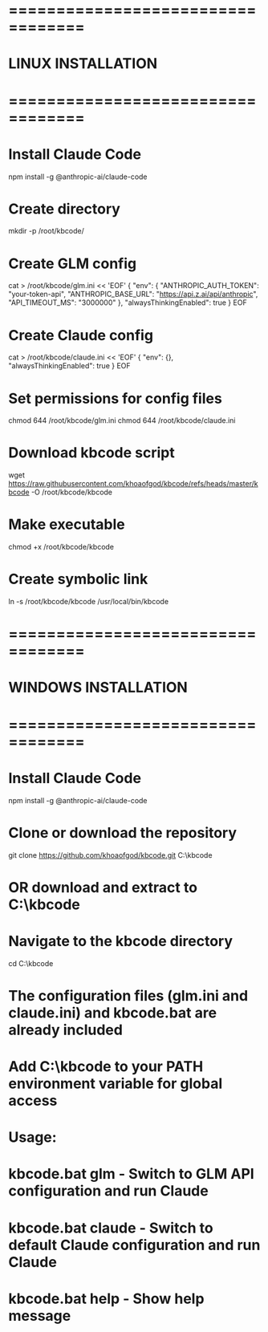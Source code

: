   # ==================================
# LINUX INSTALLATION
# ==================================

# Install Claude Code
npm install -g @anthropic-ai/claude-code

# Create directory
mkdir -p /root/kbcode/

# Create GLM config
cat > /root/kbcode/glm.ini << 'EOF'
{
    "env": {
        "ANTHROPIC_AUTH_TOKEN": "your-token-api",
        "ANTHROPIC_BASE_URL": "https://api.z.ai/api/anthropic",
        "API_TIMEOUT_MS": "3000000"
    },
    "alwaysThinkingEnabled": true
}
EOF

# Create Claude config
cat > /root/kbcode/claude.ini << 'EOF'
{
    "env": {},
    "alwaysThinkingEnabled": true
}
EOF

# Set permissions for config files
chmod 644 /root/kbcode/glm.ini
chmod 644 /root/kbcode/claude.ini

# Download kbcode script
wget https://raw.githubusercontent.com/khoaofgod/kbcode/refs/heads/master/kbcode -O /root/kbcode/kbcode

# Make executable
chmod +x /root/kbcode/kbcode

# Create symbolic link
ln -s /root/kbcode/kbcode /usr/local/bin/kbcode

# ==================================
# WINDOWS INSTALLATION
# ==================================

# Install Claude Code
npm install -g @anthropic-ai/claude-code

# Clone or download the repository
git clone https://github.com/khoaofgod/kbcode.git C:\kbcode
# OR download and extract to C:\kbcode

# Navigate to the kbcode directory
cd C:\kbcode

# The configuration files (glm.ini and claude.ini) and kbcode.bat are already included
# Add C:\kbcode to your PATH environment variable for global access

# Usage:
# kbcode.bat glm      - Switch to GLM API configuration and run Claude
# kbcode.bat claude   - Switch to default Claude configuration and run Claude
# kbcode.bat help     - Show help message

